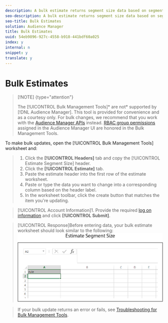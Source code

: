```yaml
---
description: A bulk estimate returns segment size data based on segment rules. Follow these instructions to make a bulk estimate request.
seo-description: A bulk estimate returns segment size data based on segment rules. Follow these instructions to make a bulk estimate request.
seo-title: Bulk Estimates
solution: Audience Manager
title: Bulk Estimates
uuid: 54eb9896-927c-4558-b918-441bdf60a025
index: y
internal: n
snippet: y
translate: y
---
```


# Bulk Estimates


>[!NOTE] {type="attention"}
>
>The [!UICONTROL  Bulk Management Tools]* are not* supported by [!DNL  Audience Manager]. This tool is provided for convenience and as a courtesy only. For bulk changes, we recommend that you work with the [ Audience Manager APIs](https://marketing.adobe.com/resources/help/en_US/aam/?f=c_api.html) instead. [ RBAC group permissions](../../c_features/c_administration/c_administration.md#concept_A606A162611E4256BB80F60715282296) assigned in the Audience Manager UI are honored in the Bulk Management Tools. 



To make bulk updates, open the [!UICONTROL  Bulk Management Tools] worksheet and: 

>1. Click the **[!UICONTROL  Headers]** tab and copy the [!UICONTROL  Estimate Segment Size] header.
>1. Click the **[!UICONTROL  Estimate]** tab.
>1. Paste the estimate header into the first row of the estimate worksheet.
>1. Paste or type the data you want to change into a corresponding column based on the header label.
>1. In the worksheet toolbar, click the create button that matches the item you're updating.

>    [!UICONTROL  Account Information]1. Provide the required [ log on information](../../c_reference/c_bulk/c_bulk_start.md#section_6FE9BADB30254A4FADC77D2DCFB6A1EE) and click **[!UICONTROL  Submit]**.

>    [!UICONTROL  Response]Before entering data, your bulk estimate worksheet should look similar to the following: ![](assets/estimate.png) 

>If your bulk update returns an error or fails, see [ Troubleshooting for Bulk Management Tools](../../c_reference/c_bulk/r_bulk_troubleshoot.md#reference_1A3E7E0CEF6A4D8D801BC363A3C30C1A). 

